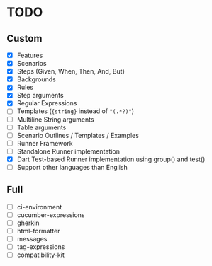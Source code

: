# TODO

## Custom
* [x] Features
* [x] Scenarios
* [x] Steps (Given, When, Then, And, But)
* [x] Backgrounds
* [x] Rules
* [x] Step arguments
* [x] Regular Expressions
* [ ] Templates (`{string}` instead of `"(.*?)"`)
* [ ] Multiline String arguments
* [ ] Table arguments
* [ ] Scenario Outlines / Templates / Examples
* [ ] Runner Framework
* [ ] Standalone Runner implementation
* [x] Dart Test-based Runner implementation using group() and test()
* [ ] Support other languages than English

## Full
* [ ] ci-environment
* [ ] cucumber-expressions
* [ ] gherkin
* [ ] html-formatter
* [ ] messages
* [ ] tag-expressions
* [ ] compatibility-kit
